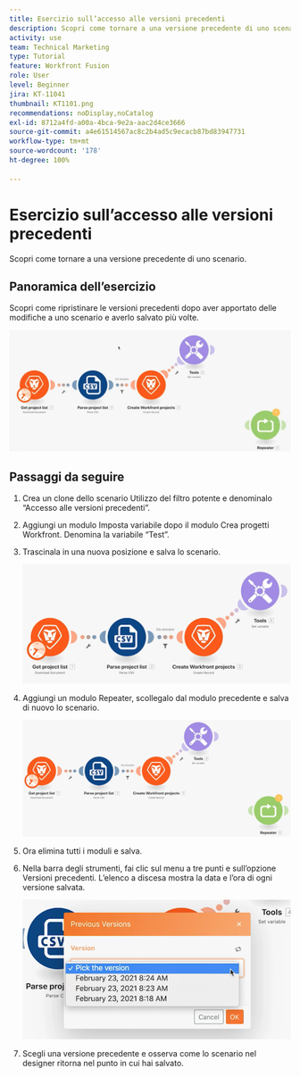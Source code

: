 ```yaml
---
title: Esercizio sull’accesso alle versioni precedenti
description: Scopri come tornare a una versione precedente di uno scenario [!UICONTROL Fusion].
activity: use
team: Technical Marketing
type: Tutorial
feature: Workfront Fusion
role: User
level: Beginner
jira: KT-11041
thumbnail: KT1101.png
recommendations: noDisplay,noCatalog
exl-id: 8712a4fd-a00a-4bca-9e2a-aac2d4ce3666
source-git-commit: a4e61514567ac8c2b4ad5c9ecacb87bd83947731
workflow-type: tm+mt
source-wordcount: '178'
ht-degree: 100%

---
```


# Esercizio sull’accesso alle versioni precedenti

Scopri come tornare a una versione precedente di uno scenario.

## Panoramica dell’esercizio

Scopri come ripristinare le versioni precedenti dopo aver apportato delle modifiche a uno scenario e averlo salvato più volte.

![Accesso alle versioni precedenti di Immagine 1](../12-exercises/assets/accessing-previous-versions-walkthrough-1.png)

## Passaggi da seguire

1. Crea un clone dello scenario Utilizzo del filtro potente e denominalo “Accesso alle versioni precedenti”.
1. Aggiungi un modulo Imposta variabile dopo il modulo Crea progetti Workfront. Denomina la variabile “Test”.
1. Trascinala in una nuova posizione e salva lo scenario.

   ![Accesso alle versioni precedenti Immagine 2](../12-exercises/assets/accessing-previous-versions-walkthrough-2.png)

1. Aggiungi un modulo Repeater, scollegalo dal modulo precedente e salva di nuovo lo scenario.

   ![Accesso alle versioni precedenti Immagine 3](../12-exercises/assets/accessing-previous-versions-walkthrough-3.png)

1. Ora elimina tutti i moduli e salva.
1. Nella barra degli strumenti, fai clic sul menu a tre punti e sull’opzione Versioni precedenti. L’elenco a discesa mostra la data e l’ora di ogni versione salvata.

   ![Accesso alle versioni precedenti Immagine 4](../12-exercises/assets/accessing-previous-versions-walkthrough-4.png)

1. Scegli una versione precedente e osserva come lo scenario nel designer ritorna nel punto in cui hai salvato.
